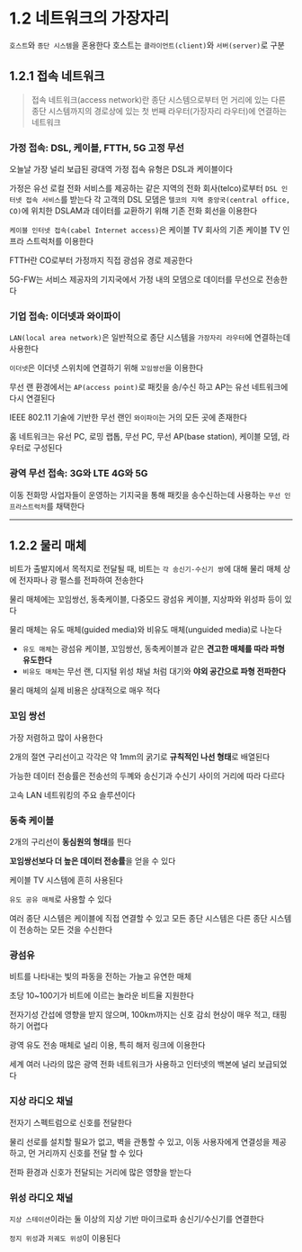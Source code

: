 # 1.2 네트워크의 가장자리
`호스트`와 `종단 시스템`을 혼용한다
호스트는 `클라이언트(client)`와 `서버(server)`로 구분

## 1.2.1 접속 네트워크
> 접속 네트워크(access network)란 종단 시스템으로부터 먼 거리에 있는 다른 종단 시스템까지의 경로상에 있는 첫 번째 라우터(가장자리 라우터)에 연결하는 네트워크

### 가정 접속: DSL, 케이블, FTTH, 5G 고정 무선
오늘날 가장 널리 보급된 광대역 가정 접속 유형은 DSL과 케이블이다

가정은 유선 로컬 전화 서비스를 제공하는 같은 지역의 전화 회사(telco)로부터 `DSL 인터넷 접속 서비스`를 받는다
각 고객의 DSL 모뎀은 `텔코의 지역 중앙국(central office, CO)`에 위치한 DSLAM과 데이터를 교환하기 위해 기존 전화 회선을 이용한다

`케이블 인터넷 접속(cabel Internet access)`은 케이블 TV 회사의 기존 케이블 TV 인프라 스트럭처를 이용한다

FTTH란 CO로부터 가정까지 직접 광섬유 경로 제공한다

5G-FW는 서비스 제공자의 기지국에서 가정 내의 모뎀으로 데이터를 무선으로 전송한다

### 기업 접속: 이더넷과 와이파이
`LAN(local area network)`은 일반적으로 종단 시스템을 `가장자리 라우터`에 연결하는데 사용한다

`이더넷`은 이더넷 스위치에 연결하기 위해 `꼬임쌍선`을 이용한다

무선 랜 환경에서는 `AP(access point)`로 패킷을 송/수신 하고 AP는 유선 네트워크에 다시 연결된다

IEEE 802.11 기술에 기반한 무선 랜인 `와이파이`는 거의 모든 곳에 존재한다

홈 네트워크는 유선 PC, 로밍 랩톱, 무선 PC, 무선 AP(base station), 케이블 모뎀, 라우터로 구성된다

### 광역 무선 접속: 3G와 LTE 4G와 5G
이동 전화망 사업자들이 운영하는 기지국을 통해 패킷을 송수신하는데 사용하는 `무선 인프라스트럭처`를 채택한다

---
## 1.2.2 물리 매체
비트가 출발지에서 목적지로 전달될 때, 비트는 `각 송신기-수신기 쌍`에 대해 물리 매체 상에 전자파나 광 펄스를 전파하여 전송한다

물리 매체에는 꼬임쌍선, 동축케이블, 다중모드 광섬유 케이블, 지상파와 위성파 등이 있다

물리 매체는 유도 매체(guided media)와 비유도 매체(unguided media)로 나눈다
- `유도 매체`는 광섬유 케이블, 꼬임쌍선, 동축케이블과 같은 **견고한 매체를 따라 파형 유도한다**
- `비유도 매체`는 무선 랜, 디지털 위성 채널 처럼 대기와 **야외 공간으로 파형 전파한다**

물리 매체의 실제 비용은 상대적으로 매우 적다

### 꼬임 쌍선
가장 저렴하고 많이 사용한다

2개의 절연 구리선이고 각각은 약 1mm의 굵기로 **규칙적인 나선 형태**로 배열된다

가능한 데이터 전송률은 전송선의 두꼐와 송신기과 수신기 사이의 거리에 따라 다르다

고속 LAN 네트워킹의 주요 솔루션이다

### 동축 케이블
2개의 구리선이 **동심원의 형태**를 띈다

**꼬임쌍선보다 더 높은 데이터 전송률**을 얻을 수 있다

케이블 TV 시스템에 흔히 사용된다

`유도 공유 매체`로 사용할 수 있다

여러 종단 시스템은 케이블에 직접 연결할 수 있고 모든 종단 시스템은 다른 종단 시스템이 전송하는 모든 것을 수신한다

### 광섬유
비트를 나타내는 빛의 파동을 전하는 가늘고 유연한 매체

초당 10~100기가 비트에 이르는 놀라운 비트율 지원한다

전자기성 간섭에 영향을 받지 않으며, 100km까지는 신호 감쇠 현상이 매우 적고, 태핑하기 어렵다

광역 유도 전송 매체로 널리 이용, 특히 해저 링크에 이용한다

세계 여러 나라의 많은 광역 전화 네트워크가 사용하고 인터넷의 백본에 널리 보급되었다

### 지상 라디오 채널
전자기 스펙트럼으로 신호를 전달한다

물리 선로를 설치할 필요가 없고, 벽을 관통할 수 있고, 이동 사용자에게 연결성을 제공하고, 먼 거리까지 신호를 전달 할 수 있다

전파 환경과 신호가 전달되는 거리에 많은 영향을 받는다

### 위성 라디오 채널
`지상 스테이션`이라는 둘 이상의 지상 기반 마이크로파 송신기/수신기를 연결한다

`정지 위성`과 `저궤도 위성`이 이용된다
